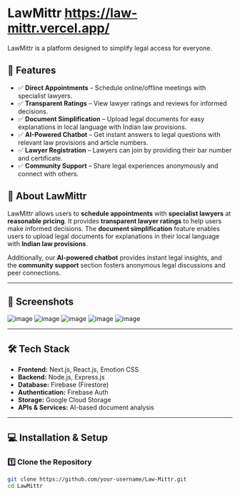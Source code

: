 # LawMittr  https://law-mittr.vercel.app/

LawMittr is a platform designed to simplify legal access for everyone.  

## 🚀 Features  

- ✅ **Direct Appointments** – Schedule online/offline meetings with specialist lawyers.  
- ✅ **Transparent Ratings** – View lawyer ratings and reviews for informed decisions.  
- ✅ **Document Simplification** – Upload legal documents for easy explanations in local language with Indian law provisions.  
- ✅ **AI-Powered Chatbot** – Get instant answers to legal questions with relevant law provisions and article numbers.  
- ✅ **Lawyer Registration** – Lawyers can join by providing their bar number and certificate.  
- ✅ **Community Support** – Share legal experiences anonymously and connect with others.  

## 📌 About LawMittr  

LawMittr allows users to **schedule appointments** with **specialist lawyers** at **reasonable pricing**. It provides **transparent lawyer ratings** to help users make informed decisions. The **document simplification** feature enables users to upload legal documents for explanations in their local language with **Indian law provisions**.  

Additionally, our **AI-powered chatbot** provides instant legal insights, and the **community support** section fosters anonymous legal discussions and peer connections.  

---

## 📸 Screenshots  

![image](https://github.com/user-attachments/assets/1a629689-1390-402e-acb9-888419e4123f)
![image](https://github.com/user-attachments/assets/3dbccf7a-92fa-4ea0-842f-16a8f04bc1ac)
![image](https://github.com/user-attachments/assets/66da0c65-bf36-40f5-9d12-d6f59cb43bbb)
![image](https://github.com/user-attachments/assets/574d312a-4710-430f-936b-000d95065d38)
![image](https://github.com/user-attachments/assets/0b5b107a-14c8-43cd-aec9-531b0ef07ed2)





---

## 🛠️ Tech Stack  

- **Frontend:** Next.js, React.js, Emotion CSS  
- **Backend:** Node.js, Express.js  
- **Database:** Firebase (Firestore)  
- **Authentication:** Firebase Auth  
- **Storage:** Google Cloud Storage  
- **APIs & Services:** AI-based document analysis  

---

## 💻 Installation & Setup  

### 1️⃣ Clone the Repository  

```sh
git clone https://github.com/your-username/Law-Mittr.git
cd LawMittr

```
